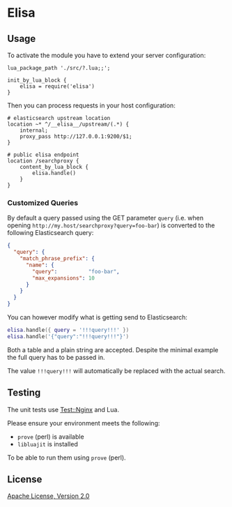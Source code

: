 # Elisa

## Usage

To activate the module you have to extend your server configuration:

```nginx
lua_package_path './src/?.lua;;';

init_by_lua_block {
    elisa = require('elisa')
}
```

Then you can process requests in your host configuration:

```nginx
# elasticsearch upstream location
location ~* ^/__elisa__/upstream/(.*) {
    internal;
    proxy_pass http://127.0.0.1:9200/$1;
}

# public elisa endpoint
location /searchproxy {
    content_by_lua_block {
        elisa.handle()
    }
}
```

### Customized Queries

By default a query passed using the GET parameter `query` (i.e. when opening
`http://my.host/searchproxy?query=foo-bar`) is converted to the following
Elasticsearch query:

```json
{
  "query": {
    "match_phrase_prefix": {
      "name": {
        "query":          "foo-bar",
        "max_expansions": 10
      }
    }
  }
}
```

You can however modify what is getting send to Elasticsearch:

```lua
elisa.handle({ query = '!!!query!!!' })
elisa.handle('{"query":"!!!query!!!"}')
```

Both a table and a plain string are accepted. Despite the minimal example the
full query has to be passed in.

The value `!!!query!!!` will automatically be replaced with the actual search.


## Testing

The unit tests use [Test::Nginx](http://github.com/agentzh/test-nginx) and Lua.

Please ensure your environment meets the following:

- `prove` (perl) is available
- `libluajit` is installed

To be able to run them using `prove` (perl).


## License

[Apache License, Version 2.0](http://www.apache.org/licenses/LICENSE-2.0)
